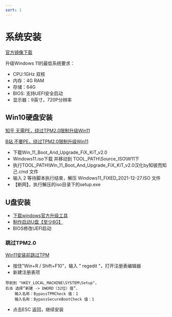 ```yaml
---
sort: 1
---
```


# 系统安装


[官方镜像下载](https://www.microsoft.com/zh-cn/software-download/windows11)

升级Windows 11的最低系统要求：
- CPU:1GHz 双核
- 内存：4G RAM
- 存储：64G
- BIOS: 支持UEFI安全启动
- 显示器：9英寸，720P分辨率

## Win10硬盘安装


[知乎 无需PE，绕过TPM2.0限制升级Win11](https://zhuanlan.zhihu.com/p/417296843)

[B站 不要PE，绕过TPM2.0限制升级Win11](https://www.bilibili.com/read/cv13789090)

- 下载Win_11_Boot_And_Upgrade_FiX_KiT_v2.0
- Windows11.iso下载 并移动到 TOOL_PATH\\Source_ISO\W11下
- 执行TOOL_PATH\Win_11_Boot_And_Upgrade_FiX_KiT_v2.0汉化by知彼而知己.cmd 文件
- 输入 2 等待脚本执行结束，解压 Windows11_FIXED_2021-12-27.ISO 文件
- 【断网】，执行解压的iso目录下的setup.exe

## U盘安装

- [下载windows官方升级工具](https://www.microsoft.com/zh-cn/software-download/windows11)
- [制作启动U盘【至少8G】](https://www.bilibili.com/read/cv13486273)
- BIOS修改UEFI启动

### 跳过TPM2.0

[Win11安装前跳过TPM](http://baijiahao.xitongzhijia.net/article/218025.html)
- 按住"Win+R / Shift+F10"，输入 " regedit "，打开注册表编辑器
- 新建注册表项

```angular2html
导航到 "HKEY_LOCAL_MACHINE\SYSTEM\Setup"，
右击 选择“新建 -> DWORD（32位）值”，
    输入名称：BypassTPMCheck 值：1
    输入名称：BypassSecureBootCheck 值：1
```
- 点击ESC 返回，继续安装